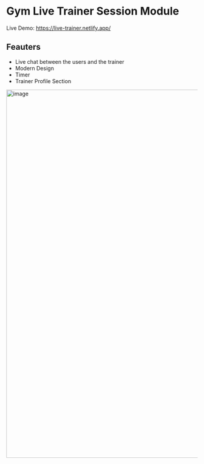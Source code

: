 # Gym Live Trainer Session Module

Live Demo: https://live-trainer.netlify.app/

## Feauters
- Live chat between the users and the trainer
- Modern Design
- Timer
- Trainer Profile Section
<img width="1903" height="970" alt="image" src="https://github.com/user-attachments/assets/c0e39c66-fc61-4bde-a62f-baaa2e40c660" />
